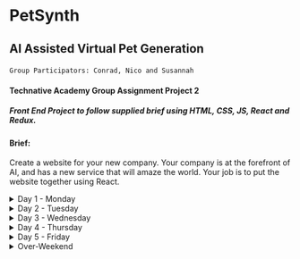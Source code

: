 # PetSynth

## AI Assisted Virtual Pet Generation

`Group Participators: Conrad, Nico and Susannah`

#### Technative Academy Group Assignment Project 2

##### Front End Project to follow supplied brief using HTML, CSS, JS, React and Redux.

#### Brief:

Create a website for your new company.
Your company is at the forefront of AI, and has a new service that will amaze the world.
Your job is to put the website together using React.

<details>
<summary>Day 1 - Monday</summary>
  
-   Created group **Slack** channel
-   Set up a project **Trello** workspace.
-   Brainstormed and came up with business concept: **PetSynth**, _AI assisted virtual pet generation_.
-   Created group project repository here on GitHub.
-   Set up a `prettier.rc` file in project root directory.
-   Utilized an existing _Vite_ app and re-purposed by amending Router, Routes, file structure and associated _Nav_ components in readiness for new development.
-   Created some core _Redux_ code including `initialState` and _Async Thunk_ set up. We came to the decision it was a good idea to get this in fairly early, even though tricky if it requires amendment later.
-   [Deployed to Netlify](https://petsynth.netlify.app/)
-   Added some initial global css styles, primarily `border-box`, `font` and `color` variables

A little communication took place in **Slack**, mostly as a place to share the odd code snippet or image, otherwise we spent most of the day co-coding via **Google Meet** video conference, taking it in turns to write code under the "assistive direction" of the other team members.

#### Images for end of day one:

![Day one home page](./readme_img/day_one.png)

</details>

<details>
<summary>Day 2 - Tuesday</summary>
  
-   Added content to Header, styled the Nav a little and integrated into the header.
-   Created Footer and introduced style.
-   Decided to take larger components to get some content up and working faster: Conrad took _Home_, Nico took _About_ and Susannah did some work on both _Ask_ and _Store_.
-   Encountered a few challenges today in different approaches to working methods and processes, so have been needing to increase awareness of getting used to each other and compromising.
  
  #### Images for end of day two:
  
  ![Day two home page](./readme_img/day_two_home.png)
    
</details>

<details>
<summary>Day 3 - Wednesday</summary>
  
-   Merged in overnight updates to Home and About views
-   Modified responsiveness to Header and Nav components
-   Updated styles to Products page and also create product content
-   Group video-chat Coding using **Google Meet** to work out the _ChatGPT_ API and _Redux_ integrations. Encountered some issues actually rather annoying just in the conditional rendering of the returned responses from the API.
-   Continued the above coding after a break to introduce _Show More_ button functionality to the above.
-   Finished the day with continued group video-chat-shared-code to start on the Products page functionality, at an initial stage of implementing rending some products from a local .json
  
#### Images for end of day three:
  
  ![Day three Home page](./readme_img/day_three_home.png)
  ![Day three Ask page](./readme_img/day_three_ask.png)
    
</details>

<details>
<summary>Day 4 - Thursday</summary>
  
-   Standup meeting to discuss primary outstanding priorities, each creating their own list and discovering overlap - using Pete as a mediator!
-   Customised appearance and content to _Header_ , _Home_ , _About_
-   Improved style, functionality and behaviour of _Ask_
-   Improved style, functionality and behaviour of _Shop_
  
#### Images for end of day four:
  
  ![Day four Home page](./readme_img/day_four_home.png)
  ![Day four Shop page](./readme_img/day_four_shop.png)
    
</details>

<details>
<summary>Day 5 - Friday</summary>
  
-   9 am Stand-up video conference to discuss finishing priorities that we might easily complete in the morning, to permit a good chunk the afternoon for presentation planning
    -   Quick fire tasks included: redirects, button links, AI context, finishing touch CSS, Favicon, License, AI Image generation, accessibility adjustments, and _README.md_ updates.
-   We didn't fully manage all of this, and we've performed a few additional tasks over the weekend (AI images, _README.md_, and some additional jsx/css styling to improve page title rendering.)
-   Afternoon was spent in a multi-hour video conference for planning our presentation with plenty of reflecting on our journey.
  
#### Images for end of day five:
  
  ![Day four Home page](./readme_img/day_five_home.png)
  ![Day four ABout page](./readme_img/day_five_about.png)
    
</details>
  
  <details>
<summary>Over-Weekend</summary>
  
-   Over the weekend, we uploaded the rest of the AI images, with a few minor tweaks to css to compensate for image size variation.
-   Some additional inspiration for one of the team resulted in modifying how the titles and page 'blurbs' were rendered for each view. They have now been placed into the _SiteHeader.jsx_ component with `useLocation()` and `case` logic rather than standard JSX and negative margins.
  
#### Images for over the weekend:
  
  ![Weekend Home page](./readme_img/weekend_finishing_home.png)
  ![Day four Shop page](./readme_img/weekend_finishing_shop.png)
    
</details>
